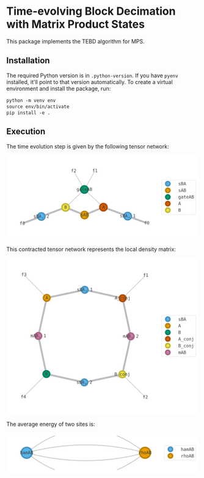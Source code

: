 # Time-evolving Block Decimation with Matrix Product States

This package implements the TEBD algorithm for MPS.

## Installation

The required Python version is in `.python-version`. If you have `pyenv` installed, it'll point to that version
automatically. To create a virtual environment and install the package, run:

```
python -m venv env
source env/bin/activate
pip install -e .
```

## Execution

The time evolution step is given by the following tensor network:

![image](figures/apply_gate_step.png)

This contracted tensor network represents the local density matrix:

![image](figures/local_density_matrix.png)

The average energy of two sites is:

![image](figures/average_energy.png)
